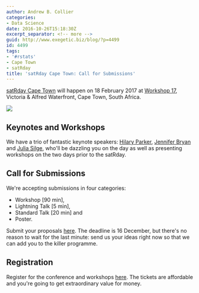 ```yaml
---
author: Andrew B. Collier
categories:
- Data Science
date: 2016-10-26T15:18:30Z
excerpt_separator: <!-- more -->
guid: http://www.exegetic.biz/blog/?p=4499
id: 4499
tags:
- '#rstats'
- Cape Town
- satRday
title: 'satRday Cape Town: Call for Submissions'
---
```


[satRday Cape Town](http://satrdays.org/capetown2017/) will happen on 18 February 2017 at [Workshop 17](http://open.co.za/workshop17.html), Victoria & Alfred Waterfront, Cape Town, South Africa.

<!--more-->

<img src="/img/2016/10/satRday-Cape-Town-banner.png" >

## Keynotes and Workshops

We have a trio of fantastic keynote speakers: [Hilary Parker](https://twitter.com/hspter), [Jennifer Bryan](https://twitter.com/JennyBryan) and [Julia Silge](https://twitter.com/juliasilge), who'll be dazzling you on the day as well as presenting workshops on the two days prior to the satRday.

## Call for Submissions

We're accepting submissions in four categories:

* Workshop [90 min], 
* Lightning Talk [5 min], 
* Standard Talk [20 min] and 
* Poster.

Submit your proposals [here](https://datawookie.typeform.com/to/AvZ3NK). The deadline is 16 December, but there's no reason to wait for the last minute: send us your ideas right now so that we can add you to the killer programme.

## Registration

Register for the conference and workshops [here](https://www.quicket.co.za/events/22932-satrday-cape-town/). The tickets are affordable and you're going to get extraordinary value for money.
